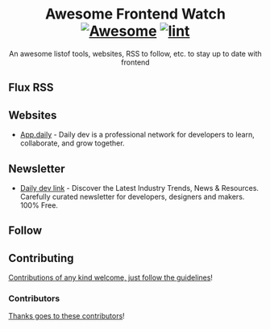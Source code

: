 <div align="center">

<!-- title -->

<!--lint ignore no-dead-urls-->

# Awesome Frontend Watch [![Awesome](https://awesome.re/badge.svg)](https://awesome.re) [![lint](https://github.com/axolotat/awesome-frontend-watch/actions/workflows/lint.yaml/badge.svg)](https://github.com/axolotat/awesome-frontend-watch/actions/workflows/lint.yaml)

<!-- subtitle -->

An awesome listof tools, websites, RSS to follow, etc. to stay up to date with frontend

<!-- image -->

<!-- <a href="" target="_blank" rel="noopener noreferrer">
  <img src="" />
</a> -->

<!-- description -->

</div>

<!-- Content -->

## Flux RSS

## Websites

- [App.daily](https://app.daily.dev) - Daily dev is a professional network for developers to learn, collaborate, and grow together.

## Newsletter

- [Daily dev link](https://dailydevlinks.com) - Discover the Latest Industry Trends, News & Resources. Carefully curated newsletter for developers, designers and makers. 100% Free.

<!-- END CONTENT -->

## Follow

## Contributing

[Contributions of any kind welcome, just follow the guidelines](contributing.md)!

### Contributors

[Thanks goes to these contributors](https://github.com//axolotat/awesome-frontend-watch/graphs/contributors)!
